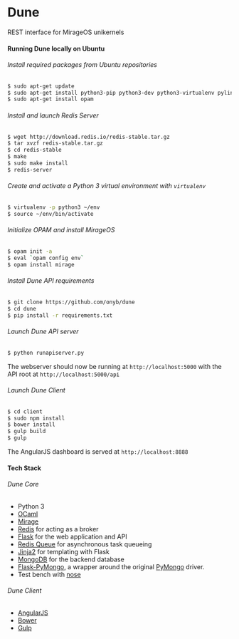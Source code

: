 # Dune
REST interface for MirageOS unikernels

#### Running Dune locally on Ubuntu
###### Install required packages from Ubuntu repositories

```sh
$ sudo apt-get update
$ sudo apt-get install python3-pip python3-dev python3-virtualenv pylint
$ sudo apt-get install opam
```

###### Install and launch Redis Server

```sh
$ wget http://download.redis.io/redis-stable.tar.gz
$ tar xvzf redis-stable.tar.gz
$ cd redis-stable
$ make
$ sudo make install
$ redis-server
```

###### Create and activate a Python 3 virtual environment with `virtualenv`
```sh
$ virtualenv -p python3 ~/env
$ source ~/env/bin/activate
```

###### Initialize OPAM and install MirageOS
```sh
$ opam init -a
$ eval `opam config env`
$ opam install mirage
```

###### Install Dune API requirements
```sh
$ git clone https://github.com/onyb/dune
$ cd dune
$ pip install -r requirements.txt
```

###### Launch Dune API server
```sh
$ python runapiserver.py
```
The webserver should now be running at `http://localhost:5000` with the API root at `http://localhost:5000/api`

###### Launch Dune Client
```sh
$ cd client
$ sudo npm install
$ bower install
$ gulp build
$ gulp
```
The AngularJS dashboard is served at `http://localhost:8888`

#### Tech Stack
###### Dune Core
- Python 3
- [OCaml](http://ocaml.org)
- [Mirage](http://mirage.io)
- [Redis](http://redis.io) for acting as a broker
- [Flask](http://flask.pocoo.org) for the web application and API
- [Redis Queue](http://python-rq.org) for asynchronous task queueing
- [Jinja2](http://jinja.pocoo.org) for templating with Flask
- [MongoDB](https://docs.mongodb.org/manual) for the backend database
- [Flask-PyMongo](https://flask-pymongo.readthedocs.org/en/latest), a wrapper around the original [PyMongo](https://api.mongodb.org/python/current) driver.
- Test bench with [nose](https://nose.readthedocs.org/en/latest)

###### Dune Client
- [AngularJS](https://angularjs.org)
- [Bower](http://bower.io)
- [Gulp](http://gulpjs.com)